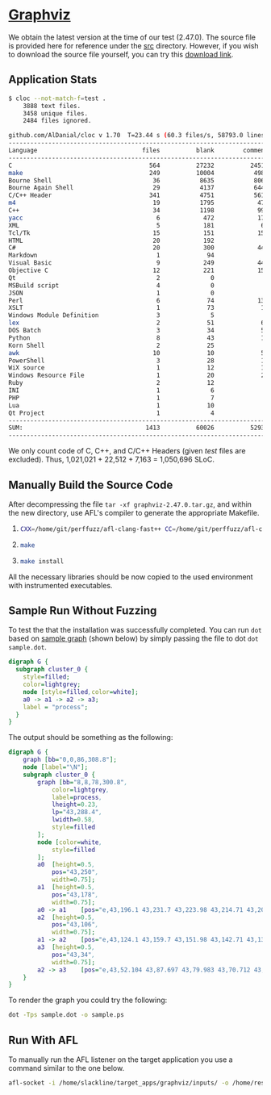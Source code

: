 # [Graphviz](https://graphviz.org/)

We obtain the latest version at the time of our test (2.47.0).
The source file is provided here for reference under the [src](./src) directory.
However, if you wish to download the source file yourself, you can try this 
[download link](https://gitlab.com/graphviz/graphviz/-/package_files/8183714/download).

## Application Stats

```bash
$ cloc --not-match-f=test .
    3888 text files.
    3458 unique files.                                          
    2484 files ignored.

github.com/AlDanial/cloc v 1.70  T=23.44 s (60.3 files/s, 58793.0 lines/s)
---------------------------------------------------------------------------------------
Language                             files          blank        comment           code
---------------------------------------------------------------------------------------
C                                      564          27232          24514        1021021
make                                   249          10004           4982         105521
Bourne Shell                            36           8635           8066          50275
Bourne Again Shell                      29           4137           6449          22763
C/C++ Header                           341           4751           5616          22512
m4                                      19           1795            476          15650
C++                                     34           1198            998           7163
yacc                                     6            472            173           3365
XML                                      5            181             61           2469
Tcl/Tk                                  15            151            156           2188
HTML                                    20            192              0           1963
C#                                      20            300            443           1904
Markdown                                 1             94              0           1275
Visual Basic                             9            249            444           1003
Objective C                             12            221            153            955
Qt                                       2              0              0            940
MSBuild script                           4              0              7            729
JSON                                     1              0              0            422
Perl                                     6             74            132            421
XSLT                                     1             73             14            380
Windows Module Definition                3              5              0            368
lex                                      2             51             61            334
DOS Batch                                3             34             59            262
Python                                   8             43             19            214
Korn Shell                               2             25              0            209
awk                                     10             10             59            204
PowerShell                               3             28             11            136
WiX source                               1             12             10            106
Windows Resource File                    1             20             23             51
Ruby                                     2             12              4             38
INI                                      1              6              0             31
PHP                                      1              7              2             29
Lua                                      1             10              3             28
Qt Project                               1              4              0             16
---------------------------------------------------------------------------------------
SUM:                                  1413          60026          52935        1264945
---------------------------------------------------------------------------------------
```

We only count code of C, C++, and C/C++ Headers (given *test* files are excluded).
Thus, 1,021,021 + 22,512 + 7,163 = 1,050,696 SLoC.

## Manually Build the Source Code

After decompressing the file `tar -xf graphviz-2.47.0.tar.gz`, and within the new directory,
use AFL's compiler to generate the appropriate Makefile.

1. ```bash
   CXX=/home/git/perffuzz/afl-clang-fast++ CC=/home/git/perffuzz/afl-clang-fast ./configure
   ```

2. ```bash
   make
   ```

3. ```bash
   make install
   ```

All the necessary libraries should be now copied to the used environment with instrumented executables.

## Sample Run Without Fuzzing

To test the that the installation was successfully completed. You can run `dot` based on 
[sample graph](inputs/seed1.dot) (shown below) by simply passing the file to dot `dot sample.dot`.

```dot
digraph G {
  subgraph cluster_0 {
    style=filled;
    color=lightgrey;
    node [style=filled,color=white];
    a0 -> a1 -> a2 -> a3;
    label = "process";
  }
}
```

The output should be something as the following:

```dot
digraph G {
	graph [bb="0,0,86,308.8"];
	node [label="\N"];
	subgraph cluster_0 {
		graph [bb="8,8,78,300.8",
			color=lightgrey,
			label=process,
			lheight=0.23,
			lp="43,288.4",
			lwidth=0.58,
			style=filled
		];
		node [color=white,
			style=filled
		];
		a0	[height=0.5,
			pos="43,250",
			width=0.75];
		a1	[height=0.5,
			pos="43,178",
			width=0.75];
		a0 -> a1	[pos="e,43,196.1 43,231.7 43,223.98 43,214.71 43,206.11"];
		a2	[height=0.5,
			pos="43,106",
			width=0.75];
		a1 -> a2	[pos="e,43,124.1 43,159.7 43,151.98 43,142.71 43,134.11"];
		a3	[height=0.5,
			pos="43,34",
			width=0.75];
		a2 -> a3	[pos="e,43,52.104 43,87.697 43,79.983 43,70.712 43,62.112"];
	}
}
```

To render the graph you could try the following: 

```bash
dot -Tps sample.dot -o sample.ps
```

## Run With AFL

To manually run the AFL listener on the target application you use a command similar to the one below.

```bash
afl-socket -i /home/slackline/target_apps/graphviz/inputs/ -o /home/results/graphviz-001 -p -N 500 -d dot
```
